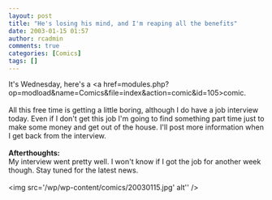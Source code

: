 ```yaml
---
layout: post
title: "He's losing his mind, and I'm reaping all the benefits"
date: 2003-01-15 01:57
author: rcadmin
comments: true
categories: [Comics]
tags: []
---
```

It's Wednesday, here's a <a href=modules.php?op=modload&name=Comics&file=index&action=comic&id=105>comic.</a>
<br />
<br />
All this free time is getting a little boring, although I do have a job interview today. Even if I don't get this job I'm going to find something part time just to make some money and get out of the house. I'll post more information when I get back from the interview.
<br />
<br />
<b>Afterthoughts:</b>
<br />
My interview went pretty well. I won't know if I got the job for another week though. Stay tuned for the latest news.<br /><br /><!--more--><img src='/wp/wp-content/comics/20030115.jpg' alt'' />
